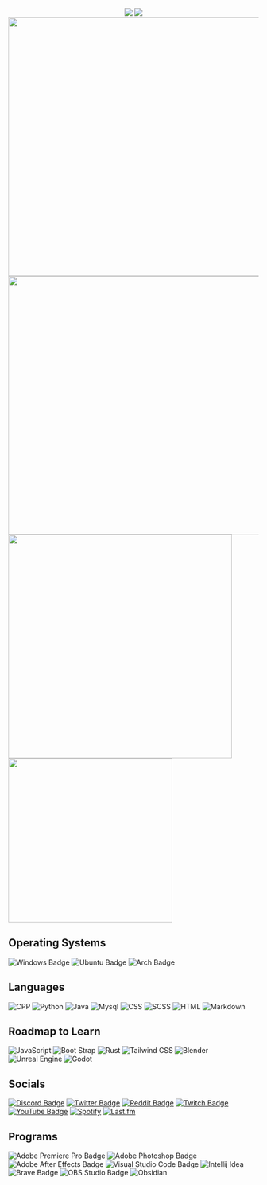 <div align = "center">
<!--Banner-->
<img src="https://capsule-render.vercel.app/api?type=waving&color=black&height=200&section=header" />

<!--Text-->
<img src = "https://readme-typing-svg.herokuapp.com?font=Poppins&size=30&duration=4000&color=F7F7F7&center=true&vCenter=true&height=70&lines=Hello+There!;Welcome+to+my+Profile"/>
</div>

<!--Stats-->
<img width=520vw align=top src = "http://github-readme-stats-itstatsuya.vercel.app/api?username=itstatsuya&&show_icons=true&title_color=f7f9f7&icon_color=ffffff&text_color=f7f9f7&bg_color=000000&border_radius=10&count_private=true&border_color=0000"/>

<!--Streak Stats-->
<img width=520vw align=top src = "https://github-readme-streak-stats.herokuapp.com?user=ItsTatsuya&theme=graywhite&date_format=j%20M%5B%20Y%5D&background=000000&stroke=FFFFFF&border=0000&ring=FFFFFF&fire=FFFFFF&currStreakNum=FFFFFF&sideNums=FFFFFF&currStreakLabel=FFFFFF&sideLabels=FFFFFF&dates=FFFFFF"/>

<!--Discord Lanyard-->
<img width=450vw align=top src = "https://lanyard.cnrad.dev/api/427729150569218049?theme=dark&bg=000000"/>

<!--Top Languages-->
<img  width= 330 align=top src = "https://github-readme-stats-git-masterrstaa-rickstaa.vercel.app/api/top-langs/?username=ItsTatsuya&title_color=f7f9f7&text_color=f7f9f7&bg_color=000000&icon_color=ffffff&border_radius=10&border_color=0000"/> 

## Operating Systems
![Windows Badge](https://img.shields.io/badge/WINDOWS-FFFFFF?style=for-the-badge&logo=windows&logoColor=white&color=black)
![Ubuntu Badge](https://img.shields.io/badge/UBUNTU-black?style=for-the-badge&logo=ubuntu&logoColor=white&color=black)
![Arch Badge](https://img.shields.io/badge/ARCH%20LINUX-black?style=for-the-badge&logo=archlinux&logoColor=white&color=black)

## Languages
![CPP](https://img.shields.io/badge/C%2B%2B-black?style=for-the-badge&logo=cplusplus&logoColor=white&color=black)
![Python](https://img.shields.io/badge/Python-black?style=for-the-badge&logo=python&logoColor=white&color=black)
![Java](https://img.shields.io/badge/JAva-black?style=for-the-badge&logo=openjdk&logoColor=white&color=black)
![Mysql](https://img.shields.io/badge/mysql-black?style=for-the-badge&logo=mysql&logoColor=white)
![CSS](https://img.shields.io/badge/css-black?style=for-the-badge&logo=css3&logoColor=white&color=black)
![SCSS](https://img.shields.io/badge/SCSS-black?style=for-the-badge&logo=sass&logoColor=white&color=black)
![HTML](https://img.shields.io/badge/HTML-black?style=for-the-badge&logo=html5&logoColor=white&color=black)
![Markdown](https://img.shields.io/badge/markdown-black?style=for-the-badge&logo=markdown&logoColor=white&color=black)

## Roadmap to Learn
![JavaScript](https://img.shields.io/badge/javascript-black?style=for-the-badge&logo=javascript&logoColor=white&color=black)
![Boot Strap](https://img.shields.io/badge/bootstrap-black?style=for-the-badge&logo=bootstrap&logoColor=white&color=black)
![Rust](https://img.shields.io/badge/RUST-black?style=for-the-badge&logo=rust&logoColor=white&color=black)
![Tailwind CSS](https://img.shields.io/badge/Tailwind%20css-black?style=for-the-badge&logo=tailwindcss&logoColor=white&color=black)
![Blender](https://img.shields.io/badge/blender-black?style=for-the-badge&logo=blender&logoColor=white)
![Unreal Engine](https://img.shields.io/badge/unreal%20engine-black?style=for-the-badge&logo=unrealengine&logoColor=white)
![Godot](https://img.shields.io/badge/godot%20engine-black?style=for-the-badge&logo=godotengine&logoColor=white)

## Socials
[![Discord Badge](https://img.shields.io/badge/Discord-5865F2?logo=discord&logoColor=ffffff&color=000000&style=for-the-badge)](https://discord.com/users/427729150569218049)
[![Twitter Badge](https://img.shields.io/badge/X%20(twitter)-black?style=for-the-badge&logo=x&logoColor=white&color=black)](https://twitter.com/ItsTatsuya)
[![Reddit Badge](https://img.shields.io/badge/Reddit-FF4500?logo=reddit&logoColor=ffffff&color=000000&style=for-the-badge)](https://www.reddit.com/user/Its_Tatsuya)
[![Twitch Badge](https://img.shields.io/badge/Twitch-9146FF?logo=twitch&logoColor=ffffff&color=000000&style=for-the-badge)](https://www.twitch.tv/its_tatsuya)
[![YouTube Badge](https://img.shields.io/badge/YouTube-F00?logo=youtube&logoColor=ffffff&color=000000&style=for-the-badge)](https://www.youtube.com/channel/UCJjiIOsGtoDHzPvovYAT3XQ)
[![Spotify](https://img.shields.io/badge/SPOTIFY-black?style=for-the-badge&logo=spotify&logoColor=white&color=black)](https://open.spotify.com/user/1psdm75zdw2apyj2pys9uscgx?si=9b80885224a0445e)
[![Last.fm](https://img.shields.io/badge/Last.fm-black?style=for-the-badge&logo=lastdotfm&logoColor=white&labelColor=black)](https://last.fm/user/ItsTatsuya)

## Programs
![Adobe Premiere Pro Badge](https://img.shields.io/badge/Adobe%20Premiere%20Pro-99F?logo=adobepremierepro&logoColor=ffffff&color=000000&style=for-the-badge)
![Adobe Photoshop Badge](https://img.shields.io/badge/Adobe%20Photoshop-31A8FF?logo=adobephotoshop&logoColor=ffffff&color=000000&style=for-the-badge)
![Adobe After Effects Badge](https://img.shields.io/badge/Adobe%20After%20Effects-99F?logo=adobeaftereffects&logoColor=ffffff&color=000000&style=for-the-badge)
![Visual Studio Code Badge](https://img.shields.io/badge/Visual%20Studio%20Code-007ACC?logo=visualstudiocode&logoColor=ffffff&color=000000&style=for-the-badge)
![Intellij Idea](https://img.shields.io/badge/INTELLIJ%20IDEA-black?style=for-the-badge&logo=intellijidea&logoColor=white&color=black)
![Brave Badge](https://img.shields.io/badge/Brave-FB542B?logo=brave&logoColor=ffffff&color=000000&style=for-the-badge)
![OBS Studio Badge](https://img.shields.io/badge/OBS%20Studio-302E31?logo=obsstudio&logoColor=ffffff&color=000000&style=for-the-badge)
![Obsidian](https://img.shields.io/badge/Obsidian-black?style=for-the-badge&logo=obsidian&logoColor=white&color=black)


